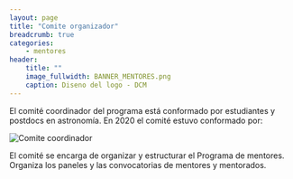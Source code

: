 ```yaml
---
layout: page
title: "Comite organizador"
breadcrumb: true
categories:
    - mentores
header: 
    title: "" 
    image_fullwidth: BANNER_MENTORES.png
    caption: Diseno del logo - DCM
---
```


El comité coordinador del programa está conformado por estudiantes y postdocs en
astronomía. En 2020 el comité estuvo conformado por: 

![Comite coordinador](../../images/comite_mentores.png)


El comité se encarga de organizar y estructurar el Programa de mentores. Organiza los
paneles y las convocatorias de mentores y mentorados. 


 








